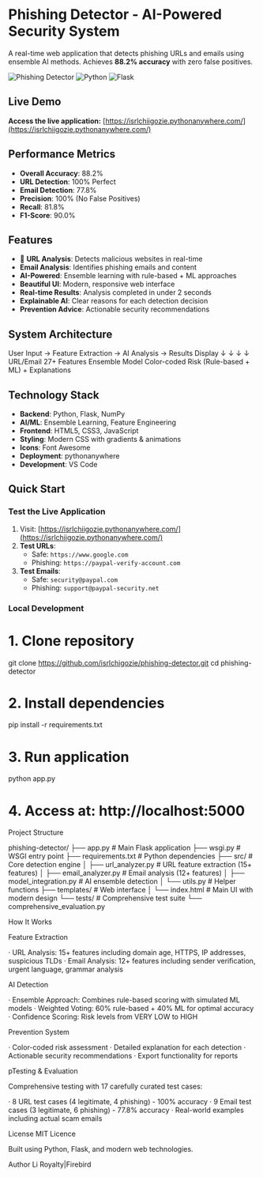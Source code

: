 # Phishing Detector - AI-Powered Security System

A real-time web application that detects phishing URLs and emails using ensemble AI methods. Achieves **88.2% accuracy** with zero false positives.

![Phishing Detector](https://img.shields.io/badge/Accuracy-88.2%25-brightgreen)
![Python](https://img.shields.io/badge/Python-3.11-blue)
![Flask](https://img.shields.io/badge/Flask-2.3.3-lightgrey)

##  Live Demo

**Access the live application:** [https://isrlchiigozie.pythonanywhere.com/](https://isrlchiigozie.pythonanywhere.com/)

##  Performance Metrics

- **Overall Accuracy**: 88.2%
- **URL Detection**: 100% Perfect
- **Email Detection**: 77.8%
- **Precision**: 100% (No False Positives)
- **Recall**: 81.8%
- **F1-Score**: 90.0%

##  Features

- 🔗 **URL Analysis**: Detects malicious websites in real-time
-  **Email Analysis**: Identifies phishing emails and content
-  **AI-Powered**: Ensemble learning with rule-based + ML approaches
-  **Beautiful UI**: Modern, responsive web interface
-  **Real-time Results**: Analysis completed in under 2 seconds
-  **Explainable AI**: Clear reasons for each detection decision
-  **Prevention Advice**: Actionable security recommendations

## System Architecture



User Input → Feature Extraction → AI Analysis → Results Display
↓              ↓               ↓              ↓
URL/Email    27+ Features    Ensemble Model  Color-coded Risk
(Rule-based + ML)  + Explanations



## Technology Stack

- **Backend**: Python, Flask, NumPy
- **AI/ML**: Ensemble Learning, Feature Engineering
- **Frontend**: HTML5, CSS3, JavaScript
- **Styling**: Modern CSS with gradients & animations
- **Icons**: Font Awesome
- **Deployment**: pythonanywhere
- **Development**: VS Code

## Quick Start

### Test the Live Application

1. Visit: [https://isrlchiigozie.pythonanywhere.com/](https://isrlchiigozie.pythonanywhere.com/)
2. **Test URLs**:
   - Safe: `https://www.google.com`
   - Phishing: `https://paypal-verify-account.com`
3. **Test Emails**:
   - Safe: `security@paypal.com`
   - Phishing: `support@paypal-security.net`

### Local Development

# 1. Clone repository
git clone https://github.com/isrlchigozie/phishing-detector.git
cd phishing-detector

# 2. Install dependencies
pip install -r requirements.txt

# 3. Run application
python app.py

# 4. Access at: http://localhost:5000


Project Structure


phishing-detector/
├── app.py                 # Main Flask application
├── wsgi.py              # WSGI entry point
├── requirements.txt      # Python dependencies
├── src/                  # Core detection engine
│   ├── url_analyzer.py    # URL feature extraction (15+ features)
│   ├── email_analyzer.py  # Email analysis (12+ features)
│   ├── model_integration.py # AI ensemble detection
│   └── utils.py           # Helper functions
├── templates/            # Web interface
│   └── index.html         # Main UI with modern design
└── tests/                # Comprehensive test suite
    └── comprehensive_evaluation.py


 How It Works

Feature Extraction

· URL Analysis: 15+ features including domain age, HTTPS, IP addresses, suspicious TLDs
· Email Analysis: 12+ features including sender verification, urgent language, grammar analysis

AI Detection

· Ensemble Approach: Combines rule-based scoring with simulated ML models
· Weighted Voting: 60% rule-based + 40% ML for optimal accuracy
· Confidence Scoring: Risk levels from VERY LOW to HIGH

Prevention System

· Color-coded risk assessment
· Detailed explanation for each detection
· Actionable security recommendations
· Export functionality for reports

pTesting & Evaluation

Comprehensive testing with 17 carefully curated test cases:

· 8 URL test cases (4 legitimate, 4 phishing) - 100% accuracy
· 9 Email test cases (3 legitimate, 6 phishing) - 77.8% accuracy
· Real-world examples including actual scam emails


License
MIT Licence

Built using Python, Flask, and modern web technologies.

Author 
Li
Royalty|Firebird 
